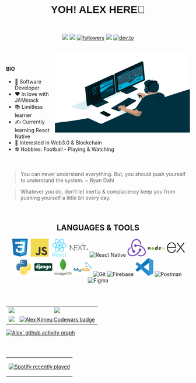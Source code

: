 <link href="https://fonts.googleapis.com/css2?family=Dosis:wght@600&display=swap" rel="stylesheet">

<h1 align="center" style="font-family: 'Dosis', sans-serif;">YOH! ALEX HERE👋</h1>
<br>
<p align="center">
<a href="https://www.facebook.com/alex.kimeu.798"><img src="https://img.shields.io/badge/Facebook-1877F2?style=for-the-badge&logo=facebook&logoColor=white"></a>
<a href="https://www.instagram.com/alekskimeu/"><img src="https://img.shields.io/badge/instagram-%23E4405F.svg?&style=for-the-badge&logo=instagram&logoColor=white"></a>
<a href="https://twitter.com/alekskimeu"><img alt="followers" title="Follow me on Twitter" src="https://img.shields.io/badge/Twitter-1DA1F2?style=for-the-badge&logo=twitter&logoColor=white"/></a>
<a href="https://www.linkedin.com/in/alexkimeu/"><img src="https://img.shields.io/badge/linkedin-%230077B5.svg?&style=for-the-badge&logo=linkedin&logoColor=white"></a>
<a href="https://byte.hashnode.dev/"><img alt="dev.to" title="My Hahnode Blog" src="https://img.shields.io/badge/hashnode-0A0A0A?style=for-the-badge&logo=hashnode&logoColor=white"/></a>
</p>
<br>
<img align="right" alt="GIF" src="./images/code.gif" width="370" height="220" />
<br />

<h4 align="left">BIO</h4>
<ul align="left">    
<li>💼 Software Developer</li>
<li>❤️ In love with JAMstack</li>
<li>📚 Limitless learner</li>
<li>✍️ Currently learning React Native</li>
<li>🤞 Interested in Web3.0 & Blockchain</li>
<li>⚽ Hobbies: Football - Playing & Watching</li>
</ul>
<br>

> You can never understand everything. But, you should push  yourself to understand the system.
> ~ Ryan Dahl

 > Whatever you do, don't let inertia & complacency keep
 > you from pushing yourself a little bit every day.

<br>
<h2 align="center">LANGUAGES & TOOLS</h2>
<p align="center">
    <img src="https://raw.githubusercontent.com/devicons/devicon/master/icons/css3/css3-original.svg" alt="CSS3" width="50" height="50"/>
    <img src="https://raw.githubusercontent.com/devicons/devicon/master/icons/javascript/javascript-original.svg" alt="JavaScript" width="50" height="50"/>
    <img src="https://raw.githubusercontent.com/devicons/devicon/master/icons/react/react-original-wordmark.svg" alt="React" width="50" height="50"/>
    <img src="https://raw.githubusercontent.com/devicons/devicon/master/icons/nextjs/nextjs-original-wordmark.svg" alt="Next" width="50" height="50"/>
    <img src="https://reactnative.dev/img/header_logo.svg" alt="React Native" width="50" height="50"/>
    <img src="https://raw.githubusercontent.com/devicons/devicon/master/icons/redux/redux-original.svg" alt="Redux" width="50" height="50"/>
    <img src="https://raw.githubusercontent.com/devicons/devicon/master/icons/nodejs/nodejs-original-wordmark.svg" alt="Node Js" width="50" height="50"/>
    <img src="https://raw.githubusercontent.com/devicons/devicon/master/icons/express/express-original.svg" alt="Express JS" width="50" height="50"/>    
    <img src="https://raw.githubusercontent.com/devicons/devicon/master/icons/python/python-original.svg" alt="Python" width="50" height="50"/>
    <img src="https://raw.githubusercontent.com/devicons/devicon/master/icons/django/django-original.svg" alt="Django" width="50" height="50"/>
    <img src="https://raw.githubusercontent.com/devicons/devicon/master/icons/mongodb/mongodb-original-wordmark.svg" alt="MongoDB" width="50" height="50"/>
    <img src="https://raw.githubusercontent.com/devicons/devicon/master/icons/mysql/mysql-original-wordmark.svg" alt="MySQL" width="50" height="50"/>
    <img src="https://www.vectorlogo.zone/logos/git-scm/git-scm-icon.svg" alt="Git" width="50" height="50"/> 
    <img src="https://www.vectorlogo.zone/logos/firebase/firebase-icon.svg" alt="Firebase" width="50" height="50"/>
    <img src="https://raw.githubusercontent.com/devicons/devicon/master/icons/vscode/vscode-original.svg" alt="VS Code" width="50" height="50"/>
    <img src="https://www.vectorlogo.zone/logos/getpostman/getpostman-icon.svg" alt="Postman" width="50" height="50"/>
    <img src="https://www.vectorlogo.zone/logos/figma/figma-icon.svg" alt="Figma" width="50" height="50"/>
</p>

<br>

<br>

<table align="center" width="100%">
  <tr>
    <td align="center">
          <img width="120%" src="https://github-readme-stats.vercel.app/api?username=alekskimeu&count_private=true&theme=radical&show_icons=true" />
    </td>
    <td align="center">
    <img src="https://github-readme-stats.vercel.app/api/top-langs/?username=alekskimeu&layout=compact&title_color=007bff&text_color=e7e7e7&icon_color=007bff&bg_color=171c28">
 </td>
  </tr>
  <tr>
    <td align="center">
        <img src="https://github-readme-streak-stats.herokuapp.com/?user=alekskimeu&theme=radical">
    </td>
    <td>
    <a href="https://www.codewars.com/users/alexkimeu" target="_blank">
        <img src="https://www.codewars.com/users/alexkimeu/badges/large?logo=false" alt="Alex Kimeu Codewars badge"/>
    </a>
    </td>
  </tr>
</table>

<table align="center">

[![Alex' github activity graph](https://activity-graph.herokuapp.com/graph?username=alekskimeu&theme=github)](https://github.com/alekskimeu/github-readme-activity-graph)
</table>

<br>
    
<table align="center">
<tr>
<td>

[![Spotify recently played](https://spotify-recently-played-readme.vercel.app/api?user=pynam5zumb7oi9d117qoftrzb&width=700&unique=true)](https://open.spotify.com/user/pynam5zumb7oi9d117qoftrzb)

</td>
</tr>
</table>


